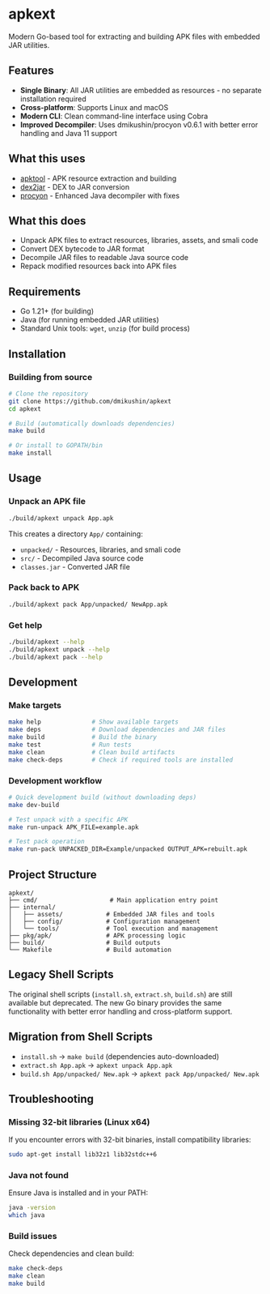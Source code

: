 # apkext

Modern Go-based tool for extracting and building APK files with embedded JAR utilities.

## Features

- **Single Binary**: All JAR utilities are embedded as resources - no separate installation required
- **Cross-platform**: Supports Linux and macOS
- **Modern CLI**: Clean command-line interface using Cobra
- **Improved Decompiler**: Uses dmikushin/procyon v0.6.1 with better error handling and Java 11 support

## What this uses

- [apktool](http://ibotpeaches.github.io/Apktool/) - APK resource extraction and building
- [dex2jar](https://github.com/pxb1988/dex2jar) - DEX to JAR conversion
- [procyon](https://github.com/dmikushin/procyon) - Enhanced Java decompiler with fixes

## What this does

- Unpack APK files to extract resources, libraries, assets, and smali code
- Convert DEX bytecode to JAR format
- Decompile JAR files to readable Java source code
- Repack modified resources back into APK files

## Requirements

- Go 1.21+ (for building)
- Java (for running embedded JAR utilities)
- Standard Unix tools: `wget`, `unzip` (for build process)

## Installation

### Building from source

```bash
# Clone the repository
git clone https://github.com/dmikushin/apkext
cd apkext

# Build (automatically downloads dependencies)
make build

# Or install to GOPATH/bin
make install
```

## Usage

### Unpack an APK file

```bash
./build/apkext unpack App.apk
```

This creates a directory `App/` containing:
- `unpacked/` - Resources, libraries, and smali code
- `src/` - Decompiled Java source code
- `classes.jar` - Converted JAR file

### Pack back to APK

```bash
./build/apkext pack App/unpacked/ NewApp.apk
```

### Get help

```bash
./build/apkext --help
./build/apkext unpack --help
./build/apkext pack --help
```

## Development

### Make targets

```bash
make help              # Show available targets
make deps              # Download dependencies and JAR files
make build             # Build the binary
make test              # Run tests
make clean             # Clean build artifacts
make check-deps        # Check if required tools are installed
```

### Development workflow

```bash
# Quick development build (without downloading deps)
make dev-build

# Test unpack with a specific APK
make run-unpack APK_FILE=example.apk

# Test pack operation
make run-pack UNPACKED_DIR=Example/unpacked OUTPUT_APK=rebuilt.apk
```

## Project Structure

```
apkext/
├── cmd/                    # Main application entry point
├── internal/
│   ├── assets/            # Embedded JAR files and tools
│   ├── config/            # Configuration management
│   └── tools/             # Tool execution and management
├── pkg/apk/               # APK processing logic
├── build/                 # Build outputs
└── Makefile               # Build automation
```

## Legacy Shell Scripts

The original shell scripts (`install.sh`, `extract.sh`, `build.sh`) are still available but deprecated. The new Go binary provides the same functionality with better error handling and cross-platform support.

## Migration from Shell Scripts

- `install.sh` → `make build` (dependencies auto-downloaded)
- `extract.sh App.apk` → `apkext unpack App.apk`
- `build.sh App/unpacked/ New.apk` → `apkext pack App/unpacked/ New.apk`

## Troubleshooting

### Missing 32-bit libraries (Linux x64)

If you encounter errors with 32-bit binaries, install compatibility libraries:

```bash
sudo apt-get install lib32z1 lib32stdc++6
```

### Java not found

Ensure Java is installed and in your PATH:

```bash
java -version
which java
```

### Build issues

Check dependencies and clean build:

```bash
make check-deps
make clean
make build
```
